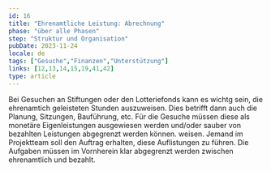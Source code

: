 ```yaml
---
id: 16
title: "Ehrenamtliche Leistung: Abrechnung"
phase: "über alle Phasen"
step: "Struktur und Organisation"
pubDate: 2023-11-24
locale: de
tags: ["Gesuche","Finanzen","Unterstützung"]
links: [12,13,14,15,19,41,42]
type: article
---
```


Bei Gesuchen an Stiftungen oder den Lotteriefonds kann es wichtg sein, die ehrenamtich geleisteten Stunden auszuweisen. Dies betrifft dann auch die Planung, Sitzungen, Bauführung, etc. Für die Gesuche müssen diese als monetäre Eigenleistungen ausgewiesen werden und/oder sauber von bezahlten Leistungen abgegrenzt werden können. weisen. Jemand im Projektteam soll den Auftrag erhalten, diese Auflistungen zu führen.  Die Aufgaben müssen im Vornherein klar abgegrenzt werden zwischen ehrenamtlich und bezahlt.
